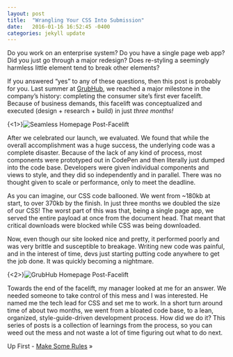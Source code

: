 ```yaml
---
layout: post
title:  "Wrangling Your CSS Into Submission"
date:   2016-01-16 16:52:45 -0400
categories: jekyll update
---
```

Do you work on an enterprise system? Do you have a single page web app? Did you just go through a major redesign? Does re-styling a seemingly harmless little element tend to break other elements?

If you answered “yes” to any of these questions, then this post is probably for you. Last summer at [GrubHub](http://about.grubhub.com/about-us/overview/default.aspx), we reached a major milestone in the company’s history: completing the consumer site’s first ever facelift. Because of business demands, this facelift was conceptualized and executed (design + research + build) in just *three months!*

{<1>}![Seamless Homepage Post-Facelift](/blog/content/images/2016/Jan/Screen-Shot-2016-01-18-at-10-07-45-AM-1.png)

After we celebrated our launch, we evaluated. We found that while the overall accomplishment was a huge success, the underlying code was a complete disaster. Because of the lack of any kind of process, most components were prototyped out in CodePen and then literally just dumped into the code base. Developers were given individual components and views to style, and they did so independently and in parallel. There was no thought given to scale or performance, only to meet the deadline.

As you can imagine, our CSS code ballooned. We went from ~180kb at start, to over 370kb by the finish. In just three months we doubled the size of our CSS! The worst part of this was that, being a single page app, we served the entire payload at once from the document head. That meant that critical downloads were blocked while CSS was being downloaded.

Now, even though our site looked nice and pretty, it performed poorly and was very brittle and susceptible to breakage. Writing new code was painful, and in the interest of time, devs just starting putting code anywhere to get the job done. It was quickly becoming a nightmare.

{<2>}![GrubHub Homepage Post-Facelift](/blog/content/images/2016/Feb/Screen-Shot-2016-02-06-at-5-50-24-PM.png)

Towards the end of the facelift, my manager looked at me for an answer. We needed someone to take control of this mess and I was interested. He named me the tech lead for CSS and set me to work. In a short turn around time of about two months, we went from a bloated code base, to a lean, organized, style-guide-driven development process. How did we do it? This series of posts is a collection of learnings from the process, so you can weed out the mess and not waste a lot of time figuring out what to do next.

Up First - [Make Some Rules](http://www.snailbites.com/blog/making-your-code-standard/) »
